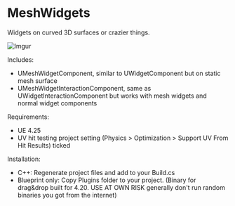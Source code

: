 # MeshWidgets

Widgets on curved 3D surfaces or crazier things.

![Imgur](http://i.imgur.com/gx1zckw.gif)

Includes:

 * UMeshWidgetComponent, similar to UWidgetComponent but on static mesh surface
 * UMeshWidgetInteractionComponent, same as UWidgetInteractionComponent but works with mesh widgets and normal widget components

Requirements:

 * UE 4.25
 * UV hit testing project setting (Physics > Optimization > Support UV From Hit Results) ticked

Installation:

 * C++: Regenerate project files and add to your Build.cs
 * Blueprint only: Copy Plugins folder to your project. (Binary for drag&drop built for 4.20. USE AT OWN RISK generally don't run random binaries you got from the internet)
